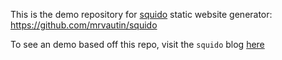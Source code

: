 This is the demo repository for [squido](https://github.com/mrvautin/squido) static website generator: https://github.com/mrvautin/squido

To see an demo based off this repo, visit the `squido` blog [here](https://blog.squido.org)
